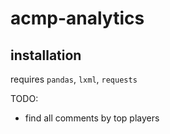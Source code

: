 # acmp-analytics

## installation
requires `pandas`, `lxml`, `requests`


TODO:
- find all comments by top players
